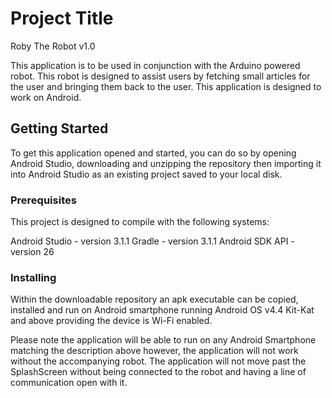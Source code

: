 # Project Title

Roby The Robot v1.0

This application is to be used in conjunction with the Arduino powered robot. This robot is designed to assist users by fetching small articles for the user and bringing them back to the user. This application is designed to work on Android.

## Getting Started

To get this application opened and started, you can do so by opening Android Studio, downloading and unzipping the repository then importing it into Android Studio as an existing project saved to your local disk.

### Prerequisites

This project is designed to compile with the following systems:

Android Studio - version 3.1.1
Gradle - version 3.1.1
Android SDK API - version 26

### Installing

Within the downloadable repository an apk executable can be copied, installed and run on Android smartphone running Android OS v4.4 Kit-Kat and above providing the device is Wi-Fi enabled.

Please note the application will be able to run on any Android Smartphone matching the description above however, the application will not work without the accompanying robot. The application will not move past the SplashScreen without being connected to the robot and having a line of communication open with it.